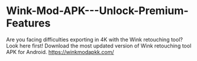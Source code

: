 # Wink-Mod-APK---Unlock-Premium-Features
Are you facing difficulties exporting in 4K with the Wink retouching tool? Look here first! Download the most updated version of Wink retouching tool APK for Android. https://winkmodapkk.com/
